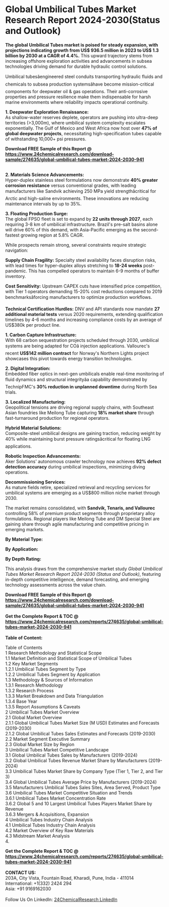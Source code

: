 <h1>Global Umbilical Tubes Market Research Report 2024-2030(Status and Outlook)</h1><p><strong>The global Umbilical Tubes market is poised for steady expansion, with projections indicating growth from US$ 936.5 million in 2023 to US$ 1.3 billion by 2030 at a CAGR of 4.4%.</strong> This upward trajectory stems from increasing offshore exploration activities and advancements in subsea technologies driving demand for durable hydraulic control solutions.</p><p>Umbilical tubesâengineered steel conduits transporting hydraulic fluids and chemicals to subsea production systemsâhave become mission-critical components for deepwater oil &amp; gas operations. Their anti-corrosive properties and pressure resilience make them indispensable for harsh marine environments where reliability impacts operational continuity.</p><p><strong>1. Deepwater Exploration Renaissance:</strong><br>
As shallow-water reserves deplete, operators are pushing into ultra-deep territories (&gt;3,000m), where umbilical system complexity escalates exponentially. The Gulf of Mexico and West Africa now host over <strong>47% of global deepwater projects</strong>, necessitating high-specification tubes capable of withstanding 10,000+ psi pressures.</p><div><b>Download FREE Sample of this Report @ 
            <a href="https://www.24chemicalresearch.com/download-sample/274635/global-umbilical-tubes-market-2024-2030-941">
            https://www.24chemicalresearch.com/download-sample/274635/global-umbilical-tubes-market-2024-2030-941</a></b></div><br><p><strong>2. Materials Science Advancements:</strong><br>
Hyper-duplex stainless steel formulations now demonstrate <strong>40% greater corrosion resistance</strong> versus conventional grades, with leading manufacturers like Sandvik achieving 250 MPa yield strengthâcritical for Arctic and high-saline environments. These innovations are reducing maintenance intervals by up to 35%.</p><p><strong>3. Floating Production Surge:</strong><br>
The global FPSO fleet is set to expand by <strong>22 units through 2027</strong>, each requiring 3-8 km of umbilical infrastructure. Brazil's pre-salt basins alone will drive 60% of this demand, with Asia-Pacific emerging as the second-fastest growing region at 5.8% CAGR.</p><p>While prospects remain strong, several constraints require strategic navigation:</p><p><strong>Supply Chain Fragility:</strong> Specialty steel availability faces disruption risks, with lead times for hyper-duplex alloys stretching to <strong>18-24 weeks</strong> post-pandemic. This has compelled operators to maintain 6-9 months of buffer inventory.</p><p><strong>Cost Sensitivity:</strong> Upstream CAPEX cuts have intensified price competition, with Tier 1 operators demanding 15-20% cost reductions compared to 2019 benchmarksâforcing manufacturers to optimize production workflows.</p><p><strong>Technical Certification Hurdles:</strong> DNV and API standards now mandate <strong>27 additional material tests</strong> versus 2020 requirements, extending qualification timelines by 4-6 months and increasing compliance costs by an average of US$380k per product line.</p><p><strong>1. Carbon Capture Infrastructure:</strong><br>
With 68 carbon sequestration projects scheduled through 2030, umbilical systems are being adapted for COâ injection applications. Vallourec's recent <strong>US$142 million contract</strong> for Norway's Northern Lights project showcases this pivot towards energy transition technologies.</p><p><strong>2. Digital Integration:</strong><br>
Embedded fiber optics in next-gen umbilicals enable real-time monitoring of fluid dynamics and structural integrityâa capability demonstrated by TechnipFMC's <strong>30% reduction in unplanned downtime</strong> during North Sea trials.</p><p><strong>3. Localized Manufacturing:</strong><br>
Geopolitical tensions are driving regional supply chains, with Southeast Asian foundries like Meilong Tube capturing <strong>18% market share</strong> through fast-turnaround production for regional operators.</p><p><strong>Hybrid Material Solutions:</strong><br>
    Composite-steel umbilical designs are gaining traction, reducing weight by 40% while maintaining burst pressure ratingsâcritical for floating LNG applications.</p><p><strong>Robotic Inspection Advancements:</strong><br>
    Aker Solutions' autonomous crawler technology now achieves <strong>92% defect detection accuracy</strong> during umbilical inspections, minimizing diving operations.</p><p><strong>Decommissioning Services:</strong><br>
    As mature fields retire, specialized retrieval and recycling services for umbilical systems are emerging as a US$800 million niche market through 2030.</p><p>The market remains consolidated, with <strong>Sandvik, Tenaris, and Vallourec</strong> controlling 58% of premium product segments through proprietary alloy formulations. Regional players like Meilong Tube and DM Special Steel are gaining share through agile manufacturing and competitive pricing in emerging markets.</p><p><strong>By Material Type:</strong></p><p><strong>By Application:</strong></p><p><strong>By Depth Rating:</strong></p><p>This analysis draws from the comprehensive market study <em>Global Umbilical Tubes Market Research Report 2024-2030 (Status and Outlook)</em>, featuring in-depth competitive intelligence, demand forecasting, and emerging technology assessments across the value chain.</p><div><b>Download FREE Sample of this Report @ 
            <a href="https://www.24chemicalresearch.com/download-sample/274635/global-umbilical-tubes-market-2024-2030-941">
            https://www.24chemicalresearch.com/download-sample/274635/global-umbilical-tubes-market-2024-2030-941</a></b></div><br><div><b>Get the Complete Report & TOC @ 
            <a href="https://www.24chemicalresearch.com/reports/274635/global-umbilical-tubes-market-2024-2030-941">
            https://www.24chemicalresearch.com/reports/274635/global-umbilical-tubes-market-2024-2030-941</a></b></div><br>
            <b>Table of Content:</b><p>Table of Contents<br />
1 Research Methodology and Statistical Scope<br />
1.1 Market Definition and Statistical Scope of Umbilical Tubes<br />
1.2 Key Market Segments<br />
1.2.1 Umbilical Tubes Segment by Type<br />
1.2.2 Umbilical Tubes Segment by Application<br />
1.3 Methodology & Sources of Information<br />
1.3.1 Research Methodology<br />
1.3.2 Research Process<br />
1.3.3 Market Breakdown and Data Triangulation<br />
1.3.4 Base Year<br />
1.3.5 Report Assumptions & Caveats<br />
2 Umbilical Tubes Market Overview<br />
2.1 Global Market Overview<br />
2.1.1 Global Umbilical Tubes Market Size (M USD) Estimates and Forecasts (2019-2030)<br />
2.1.2 Global Umbilical Tubes Sales Estimates and Forecasts (2019-2030)<br />
2.2 Market Segment Executive Summary<br />
2.3 Global Market Size by Region<br />
3 Umbilical Tubes Market Competitive Landscape<br />
3.1 Global Umbilical Tubes Sales by Manufacturers (2019-2024)<br />
3.2 Global Umbilical Tubes Revenue Market Share by Manufacturers (2019-2024)<br />
3.3 Umbilical Tubes Market Share by Company Type (Tier 1, Tier 2, and Tier 3)<br />
3.4 Global Umbilical Tubes Average Price by Manufacturers (2019-2024)<br />
3.5 Manufacturers Umbilical Tubes Sales Sites, Area Served, Product Type<br />
3.6 Umbilical Tubes Market Competitive Situation and Trends<br />
3.6.1 Umbilical Tubes Market Concentration Rate<br />
3.6.2 Global 5 and 10 Largest Umbilical Tubes Players Market Share by Revenue<br />
3.6.3 Mergers & Acquisitions, Expansion<br />
4 Umbilical Tubes Industry Chain Analysis<br />
4.1 Umbilical Tubes Industry Chain Analysis<br />
4.2 Market Overview of Key Raw Materials<br />
4.3 Midstream Market Analysis<br />
4.</p><div><b>Get the Complete Report & TOC @ 
            <a href="https://www.24chemicalresearch.com/reports/274635/global-umbilical-tubes-market-2024-2030-941">
            https://www.24chemicalresearch.com/reports/274635/global-umbilical-tubes-market-2024-2030-941</a></b></div><br><b>CONTACT US:</b><br>
            203A, City Vista, Fountain Road, Kharadi, Pune, India - 411014<br>
            International: +1(332) 2424 294<br>
            Asia: +91 9169162030 <br><br>
            Follow Us On LinkedIn: <a href="https://www.linkedin.com/company/24chemicalresearch/">24ChemicalResearch LinkedIn</a>